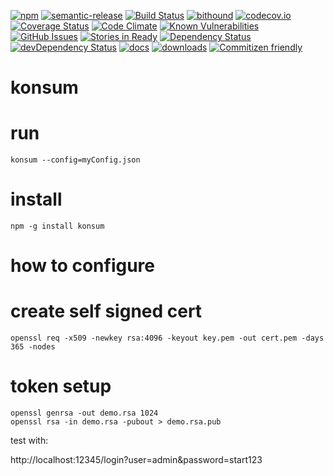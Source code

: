 [![npm](https://img.shields.io/npm/v/konsum.svg)](https://www.npmjs.com/package/konsum)
[![semantic-release](https://img.shields.io/badge/%20%20%F0%9F%93%A6%F0%9F%9A%80-semantic--release-e10079.svg)](https://github.com/k0nsti/konsum)
[![Build Status](https://secure.travis-ci.org/k0nsti/konsum.png)](http://travis-ci.org/k0nsti/konsum)
[![bithound](https://www.bithound.io/github/k0nsti/konsum/badges/score.svg)](https://www.bithound.io/github/k0nsti/konsum)
[![codecov.io](http://codecov.io/github/k0nsti/konsum/coverage.svg?branch=master)](http://codecov.io/github/k0nsti/konsum?branch=master)
[![Coverage Status](https://coveralls.io/repos/k0nsti/konsum/badge.svg)](https://coveralls.io/r/k0nsti/konsum)
[![Code Climate](https://codeclimate.com/github/k0nsti/konsum/badges/gpa.svg)](https://codeclimate.com/github/k0nsti/konsum)
[![Known Vulnerabilities](https://snyk.io/test/github/k0nsti/konsum/badge.svg)](https://snyk.io/test/github/k0nsti/konsum)
[![GitHub Issues](https://img.shields.io/github/issues/k0nsti/konsum.svg?style=flat-square)](https://github.com/k0nsti/konsum/issues)
[![Stories in Ready](https://badge.waffle.io/k0nsti/konsum.svg?label=ready&title=Ready)](http://waffle.io/k0nsti/konsum)
[![Dependency Status](https://david-dm.org/k0nsti/konsum.svg)](https://david-dm.org/k0nsti/konsum)
[![devDependency Status](https://david-dm.org/k0nsti/konsum/dev-status.svg)](https://david-dm.org/k0nsti/konsum#info=devDependencies)
[![docs](http://inch-ci.org/github/k0nsti/konsum.svg?branch=master)](http://inch-ci.org/github/k0nsti/konsum)
[![downloads](http://img.shields.io/npm/dm/konsum.svg?style=flat-square)](https://npmjs.org/package/konsum)
[![Commitizen friendly](https://img.shields.io/badge/commitizen-friendly-brightgreen.svg)](http://commitizen.github.io/cz-cli/)


konsum
======

run
===

```shell
konsum --config=myConfig.json
```

install
=======

```shell
npm -g install konsum
```

how to configure
================

create self signed cert
=======================

```shell
openssl req -x509 -newkey rsa:4096 -keyout key.pem -out cert.pem -days 365 -nodes
```

token setup
===========

```shell
openssl genrsa -out demo.rsa 1024
openssl rsa -in demo.rsa -pubout > demo.rsa.pub
```

test with:

http://localhost:12345/login?user=admin&password=start123
